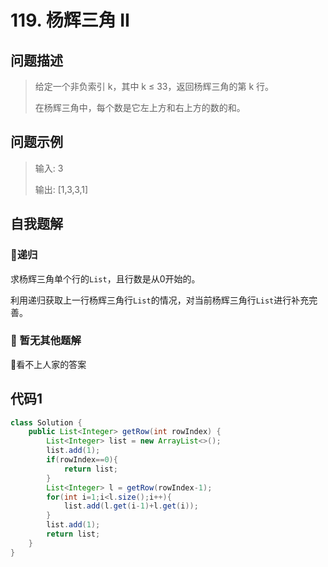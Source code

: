 # 119. 杨辉三角 II
问题描述
----
> 给定一个非负索引 k，其中 k ≤ 33，返回杨辉三角的第 k 行。
> 
> 在杨辉三角中，每个数是它左上方和右上方的数的和。


问题示例
----
> 输入: 3
>
> 输出: [1,3,3,1]

自我题解
----
### 🦄递归

求杨辉三角单个行的`List`，且行数是从0开始的。

利用递归获取上一行杨辉三角行`List`的情况，对当前杨辉三角行`List`进行补充完善。

### 🧚‍ 暂无其他题解

🤣看不上人家的答案


代码1
----
```java
class Solution {
    public List<Integer> getRow(int rowIndex) {
        List<Integer> list = new ArrayList<>();
        list.add(1);
        if(rowIndex==0){
            return list;   
        }
        List<Integer> l = getRow(rowIndex-1);        
        for(int i=1;i<l.size();i++){
            list.add(l.get(i-1)+l.get(i));
        }
        list.add(1);
        return list;
    }
}
```
